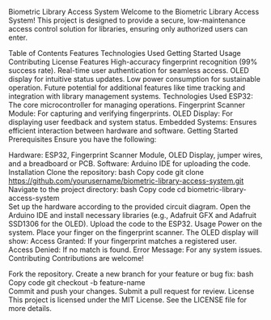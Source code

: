Biometric Library Access System
Welcome to the Biometric Library Access System! This project is designed to provide a secure, low-maintenance access control solution for libraries, ensuring only authorized users can enter.

Table of Contents
Features
Technologies Used
Getting Started
Usage
Contributing
License
Features
High-accuracy fingerprint recognition (99% success rate).
Real-time user authentication for seamless access.
OLED display for intuitive status updates.
Low power consumption for sustainable operation.
Future potential for additional features like time tracking and integration with library management systems.
Technologies Used
ESP32: The core microcontroller for managing operations.
Fingerprint Scanner Module: For capturing and verifying fingerprints.
OLED Display: For displaying user feedback and system status.
Embedded Systems: Ensures efficient interaction between hardware and software.
Getting Started
Prerequisites
Ensure you have the following:

Hardware: ESP32, Fingerprint Scanner Module, OLED Display, jumper wires, and a breadboard or PCB.
Software: Arduino IDE for uploading the code.
Installation
Clone the repository:
bash
Copy code
git clone https://github.com/yourusername/biometric-library-access-system.git  
Navigate to the project directory:
bash
Copy code
cd biometric-library-access-system  
Set up the hardware according to the provided circuit diagram.
Open the Arduino IDE and install necessary libraries (e.g., Adafruit GFX and Adafruit SSD1306 for the OLED).
Upload the code to the ESP32.
Usage
Power on the system.
Place your finger on the fingerprint scanner.
The OLED display will show:
Access Granted: If your fingerprint matches a registered user.
Access Denied: If no match is found.
Error Message: For any system issues.
Contributing
Contributions are welcome!

Fork the repository.
Create a new branch for your feature or bug fix:
bash
Copy code
git checkout -b feature-name  
Commit and push your changes.
Submit a pull request for review.
License
This project is licensed under the MIT License. See the LICENSE file for more details.

